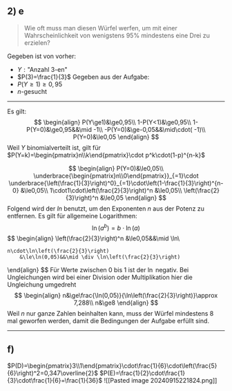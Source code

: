 ## 2) e
> Wie oft muss man diesen Würfel werfen, um mit einer Wahrscheinlichkeit von wenigstens $95\%$ mindestens eine Drei zu erzielen?

Gegeben ist von vorher:
- $Y:\text{"Anzahl 3-en"}$
- $P(3)=\frac{1}{3}$
Gegeben aus der Aufgabe:
- $P(Y\ge1)\ge0,95$
- $n$-gesucht

---
Es gilt:
$$
\begin{align}
	P(Y\ge1)&\ge0,95\\
	1-P(Y<1)&\ge0,95\\
	1-P(Y=0)&\ge0,95&&\mid -1\\
	-P(Y=0)&\ge-0,05&&\mid\cdot( -1)\\
	P(Y=0)&\le0,05
\end{align}
$$
Weil $Y$ binomialverteilt ist, gilt für $P(Y=k)=\begin{pmatrix}n\\k\end{pmatrix}\cdot p^k\cdot(1-p)^{n-k}$

$$
\begin{align}
	P(Y=0)&\le0,05\\
	\underbrace{\begin{pmatrix}n\\0\end{pmatrix}}_{=1}\cdot \underbrace{\left(\frac{1}{3}\right)^0}_{=1}\cdot\left(1-\frac{1}{3}\right)^{n-0}
		&\le0,05\\
	1\cdot1\cdot\left(\frac{2}{3}\right)^n
		&\le0,05\\
	\left(\frac{2}{3}\right)^n
		&\le0,05
\end{align}
$$
Folgend wird der $ln$ benutzt, um den Exponenten $n$ aus der Potenz zu entfernen. Es gilt für allgemeine Logarithmen:
$$
\ln(a^b)=b\cdot\ln(a)
$$
$$
\begin{align}
	\left(\frac{2}{3}\right)^n
		&\le0,05&&\mid \ln\\
	
	n\cdot\ln\left(\frac{2}{3}\right)
		&\le\ln(0,05)&&\mid \div \ln\left(\frac{2}{3}\right)
\end{align}
$$
Für Werte zwischen $0$ bis $1$ ist der $\ln$ negativ. Bei Ungleichungen wird bei einer Division oder Multiplikation hier die Ungleichung umgedreht
$$
\begin{align}
	n&\ge\frac{\ln(0,05)}{\ln\left(\frac{2}{3}\right)}\approx 7,288\\
	n&\ge8
\end{align}
$$
Weil $n$ nur ganze Zahlen beinhalten kann, muss der Würfel mindestens $8$ mal geworfen werden, damit die Bedingungen der Aufgabe erfüllt sind.

---
## f)
$P(D)=\begin{pmatrix}3\\1\end{pmatrix}\cdot\frac{1}{6}\cdot\left(\frac{5}{6}\right)^2=0,347\overline{2}$
$P(E)=\frac{1}{2}\cdot\frac{1}{3}\cdot\frac{1}{6}=\frac{1}{36}$
![[Pasted image 20240915221824.png]]